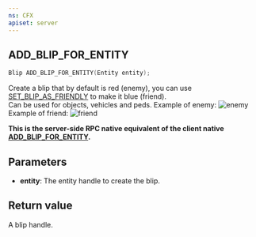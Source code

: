 ```yaml
---
ns: CFX
apiset: server
---
```

## ADD_BLIP_FOR_ENTITY

```c
Blip ADD_BLIP_FOR_ENTITY(Entity entity);
```

Create a blip that by default is red (enemy), you can use [SET_BLIP_AS_FRIENDLY](#\_0xC6F43D0E) to make it blue (friend).\
Can be used for objects, vehicles and peds.
Example of enemy:
![enemy](https://i.imgur.com/fl78svv.png)
Example of friend:
![friend](https://i.imgur.com/Q16ho5d.png)

**This is the server-side RPC native equivalent of the client native [ADD\_BLIP\_FOR\_ENTITY](?_0x5CDE92C702A8FCE7).**

## Parameters
* **entity**: The entity handle to create the blip.

## Return value
A blip handle.
